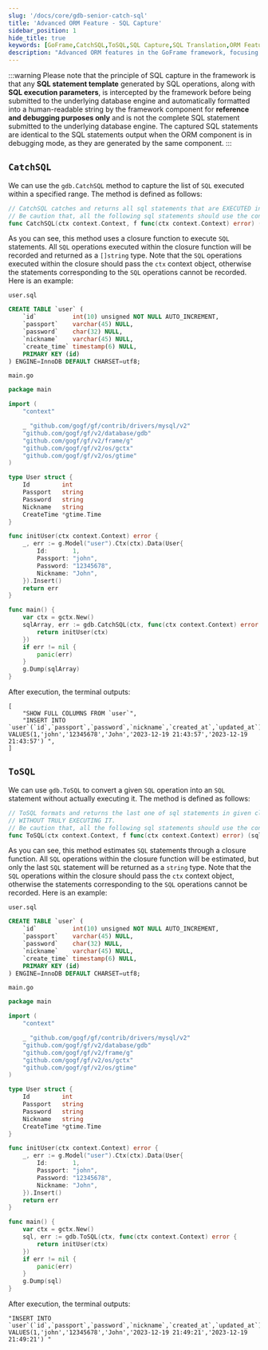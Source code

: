 ```yaml
---
slug: '/docs/core/gdb-senior-catch-sql'
title: 'Advanced ORM Feature - SQL Capture'
sidebar_position: 1
hide_title: true
keywords: [GoFrame,CatchSQL,ToSQL,SQL Capture,SQL Translation,ORM Feature,Go Language,Database Operation,SQL Debugging,Context Object]
description: "Advanced ORM features in the GoFrame framework, focusing on SQL capture and translation functions. Through CatchSQL and ToSQL methods, it is possible to capture or estimate SQL operations before executing SQL statements, and implement operation recording and debugging in conjunction with context objects. These features help developers efficiently debug and test database operations."
---
```

:::warning
Please note that the principle of SQL capture in the framework is that any **SQL statement template** generated by SQL operations, along with **SQL execution parameters**, is intercepted by the framework before being submitted to the underlying database engine and automatically formatted into a human-readable string by the framework component for **reference and debugging purposes only** and is not the complete SQL statement submitted to the underlying database engine. The captured SQL statements are identical to the SQL statements output when the ORM component is in debugging mode, as they are generated by the same component.
:::
## `CatchSQL`

We can use the `gdb.CatchSQL` method to capture the list of `SQL` executed within a specified range. The method is defined as follows:

```go
// CatchSQL catches and returns all sql statements that are EXECUTED in given closure function.
// Be caution that, all the following sql statements should use the context object passing by function `f`.
func CatchSQL(ctx context.Context, f func(ctx context.Context) error) (sqlArray []string, err error)
```

As you can see, this method uses a closure function to execute `SQL` statements. All `SQL` operations executed within the closure function will be recorded and returned as a `[]string` type. Note that the `SQL` operations executed within the closure should pass the `ctx` context object, otherwise the statements corresponding to the `SQL` operations cannot be recorded. Here is an example:

`user.sql`

```sql
CREATE TABLE `user` (
    `id`          int(10) unsigned NOT NULL AUTO_INCREMENT,
    `passport`    varchar(45) NULL,
    `password`    char(32) NULL,
    `nickname`    varchar(45) NULL,
    `create_time` timestamp(6) NULL,
    PRIMARY KEY (id)
) ENGINE=InnoDB DEFAULT CHARSET=utf8;
```

`main.go`

```go
package main

import (
    "context"

    _ "github.com/gogf/gf/contrib/drivers/mysql/v2"
    "github.com/gogf/gf/v2/database/gdb"
    "github.com/gogf/gf/v2/frame/g"
    "github.com/gogf/gf/v2/os/gctx"
    "github.com/gogf/gf/v2/os/gtime"
)

type User struct {
    Id         int
    Passport   string
    Password   string
    Nickname   string
    CreateTime *gtime.Time
}

func initUser(ctx context.Context) error {
    _, err := g.Model("user").Ctx(ctx).Data(User{
        Id:       1,
        Passport: "john",
        Password: "12345678",
        Nickname: "John",
    }).Insert()
    return err
}

func main() {
    var ctx = gctx.New()
    sqlArray, err := gdb.CatchSQL(ctx, func(ctx context.Context) error {
        return initUser(ctx)
    })
    if err != nil {
        panic(err)
    }
    g.Dump(sqlArray)
}
```

After execution, the terminal outputs:

```
[
    "SHOW FULL COLUMNS FROM `user`",
    "INSERT INTO `user`(`id`,`passport`,`password`,`nickname`,`created_at`,`updated_at`) VALUES(1,'john','12345678','John','2023-12-19 21:43:57','2023-12-19 21:43:57') ",
]
```

## `ToSQL`

We can use `gdb.ToSQL` to convert a given `SQL` operation into an `SQL` statement without actually executing it. The method is defined as follows:

```go
// ToSQL formats and returns the last one of sql statements in given closure function
// WITHOUT TRULY EXECUTING IT.
// Be caution that, all the following sql statements should use the context object passing by function `f`.
func ToSQL(ctx context.Context, f func(ctx context.Context) error) (sql string, err error)
```

As you can see, this method estimates `SQL` statements through a closure function. All `SQL` operations within the closure function will be estimated, but only the last `SQL` statement will be returned as a `string` type. Note that the `SQL` operations within the closure should pass the `ctx` context object, otherwise the statements corresponding to the `SQL` operations cannot be recorded. Here is an example:

`user.sql`

```sql
CREATE TABLE `user` (
    `id`          int(10) unsigned NOT NULL AUTO_INCREMENT,
    `passport`    varchar(45) NULL,
    `password`    char(32) NULL,
    `nickname`    varchar(45) NULL,
    `create_time` timestamp(6) NULL,
    PRIMARY KEY (id)
) ENGINE=InnoDB DEFAULT CHARSET=utf8;
```

`main.go`

```go
package main

import (
    "context"

    _ "github.com/gogf/gf/contrib/drivers/mysql/v2"
    "github.com/gogf/gf/v2/database/gdb"
    "github.com/gogf/gf/v2/frame/g"
    "github.com/gogf/gf/v2/os/gctx"
    "github.com/gogf/gf/v2/os/gtime"
)

type User struct {
    Id         int
    Passport   string
    Password   string
    Nickname   string
    CreateTime *gtime.Time
}

func initUser(ctx context.Context) error {
    _, err := g.Model("user").Ctx(ctx).Data(User{
        Id:       1,
        Passport: "john",
        Password: "12345678",
        Nickname: "John",
    }).Insert()
    return err
}

func main() {
    var ctx = gctx.New()
    sql, err := gdb.ToSQL(ctx, func(ctx context.Context) error {
        return initUser(ctx)
    })
    if err != nil {
        panic(err)
    }
    g.Dump(sql)
}
```

After execution, the terminal outputs:

```
"INSERT INTO `user`(`id`,`passport`,`password`,`nickname`,`created_at`,`updated_at`) VALUES(1,'john','12345678','John','2023-12-19 21:49:21','2023-12-19 21:49:21') "
```
